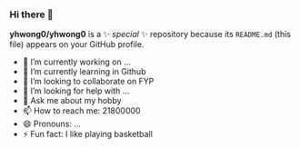 ### Hi there 👋


**yhwong0/yhwong0** is a ✨ _special_ ✨ repository because its `README.md` (this file) appears on your GitHub profile.

- 🔭 I’m currently working on ...
- 🌱 I’m currently learning in Github
- 👯 I’m looking to collaborate on FYP
- 🤔 I’m looking for help with ...
- 💬 Ask me about my hobby
- 📫 How to reach me: 21800000
- 😄 Pronouns: ...
- ⚡ Fun fact: I like playing basketball


